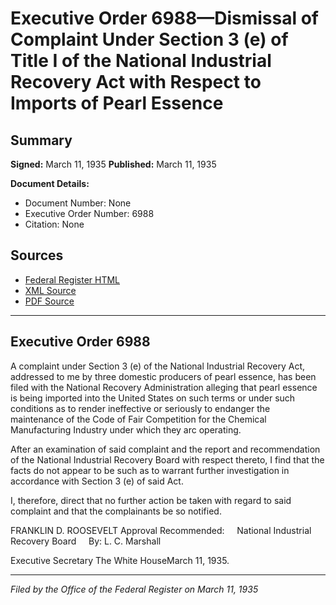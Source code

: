 # Executive Order 6988—Dismissal of Complaint Under Section 3 (e) of Title I of the National Industrial Recovery Act with Respect to Imports of Pearl Essence

## Summary

**Signed:** March 11, 1935
**Published:** March 11, 1935

**Document Details:**
- Document Number: None
- Executive Order Number: 6988
- Citation: None

## Sources
- [Federal Register HTML](https://www.presidency.ucsb.edu/documents/executive-order-6988-dismissal-complaint-under-section-3-e-title-i-the-national-industrial)
- [XML Source](None)
- [PDF Source](None)

---

## Executive Order 6988

A complaint under Section 3 (e) of the National Industrial Recovery Act, addressed to me by three domestic producers of pearl essence, has been filed with the National Recovery Administration alleging that pearl essence is being imported into the United States on such terms or under such conditions as to render ineffective or seriously to endanger the maintenance of the Code of Fair Competition for the Chemical Manufacturing Industry under which they arc operating.

After an examination of said complaint and the report and recommendation of the National Industrial Recovery Board with respect thereto, I find that the facts do not appear to be such as to warrant further investigation in accordance with Section 3 (e) of said Act.

I, therefore, direct that no further action be taken with regard to said complaint and that the complainants be so notified.

FRANKLIN D. ROOSEVELT
Approval Recommended:     National Industrial Recovery Board     By: L. C. Marshall          

Executive Secretary
The White HouseMarch 11, 1935.

---

*Filed by the Office of the Federal Register on March 11, 1935*
